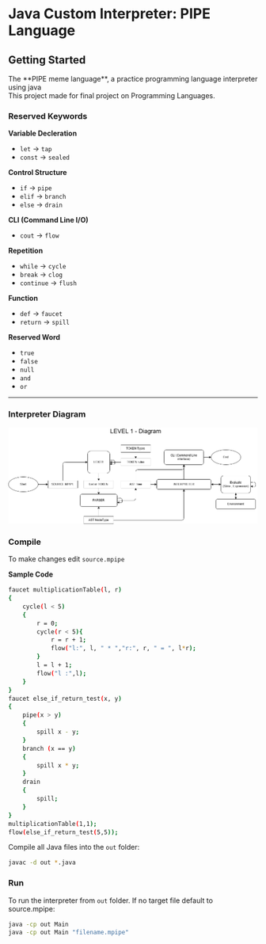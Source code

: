 # Java Custom Interpreter: PIPE Language

## Getting Started
<p>The **PIPE meme language**, a practice programming language interpreter using java <br>
This project made for final project on Programming Languages.</p>

### Reserved Keywords
**Variable Decleration**
- `let` -> `tap`
- `const` -> `sealed`

**Control Structure**
- `if` -> `pipe`
- `elif` -> `branch`
- `else` -> `drain`

**CLI (Command Line I/O)**
- `cout` -> `flow`

**Repetition**
- `while` -> `cycle`
- `break` -> `clog` 
- `continue` -> `flush` 

**Function**
- `def` -> `faucet` 
- `return` -> `spill` 

**Reserved Word**
- `true` 
- `false` 
- `null` 
- `and`
- `or`
---

### Interpreter Diagram
<img src="./img/level1.png" alt="Interpreter Diagram" width="800">


### Compile
To make changes edit `source.mpipe` 

**Sample Code**
```bash
faucet multiplicationTable(l, r)
{
    cycle(l < 5)
    {
        r = 0;
        cycle(r < 5){
            r = r + 1;
            flow("l:", l, " * ","r:", r, " = ", l*r);
        }
        l = l + 1;
        flow("l :",l);
    }
}
faucet else_if_return_test(x, y) 
{
    pipe(x > y) 
    {
        spill x - y;
    } 
    branch (x == y) 
    { 
        spill x * y;
    } 
    drain 
    {
        spill;
    }
}
multiplicationTable(1,1);
flow(else_if_return_test(5,5));
```

Compile all Java files into the `out` folder:
```bash
javac -d out *.java
```
### Run
To run the interpreter from `out` folder. If no target file default to source.mpipe:
```bash
java -cp out Main
java -cp out Main "filename.mpipe"
```